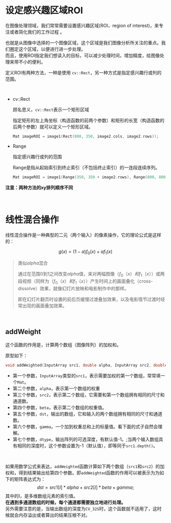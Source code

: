 # 设定感兴趣区域ROI

在图像处理领域，我们常常需要设置感兴趣区域(ROI，region of interest)，来专注或者简化我们的工作过程 。

也就是从图像中选择的一个图像区域，这个区域是我们图像分析所关注的重点。我们圈定这个区域，以便进行进一步处理。  
而且，使用ROI指定我们想读入的目标，可以减少处理时间，增加精度，给图像处理来带不小的便利。

定义ROI有两种方法，一种是使用 `cv::Rect`，另一种方式是指定感兴趣行或列的范围。

<br>

- cv::Rect

    顾名思义，`cv::Rect`表示一个矩形区域

    指定矩形的左上角坐标（构造函数的前两个参数）和矩形的长宽（构造函数的后两个参数）就可以定义一个矩形区域。

    ```C++
    Mat imageROI = image1(Rect(800, 350, image2.cols, image2.rows));
    ```

- Range

    指定感兴趣行或列的范围

    Range是指从起始索引到终止索引（不包括终止索引）的一连段连续序列。

    ```C++
    Mat imageROI = image1(Range(350, 350 + image2.rows), Range(800, 800 + image2. cols));
    ```

**注意：两种方法的xy排列顺序不同**

<Br>

# 线性混合操作

线性混合操作是一种典型的二元（两个输入）的像素操作，它的理论公式是这样的：

$$
g(x) = (1-a)f_0(x) + af_1(x)
$$


> 类似$alpha$混合
>
> 通过在范围0到1之间改变$alpha$值，来对两幅图像（$f_0（x）和f_1（x）$）或两段视频（同样为（$f_0（x）和f_1（x）$）产生时间上的画面叠化（cross-dissolve）效果，就像幻灯片放映和电影制作中的那样。
>
> 即在幻灯片翻页时设置的前后页缓慢过渡叠加效果，以及电影情节过渡时经常出现的画面叠加效果。

<br>

## addWeight
这个函数的作用是，计算两个数组（图像阵列）的加权和。

原型如下：
```C++
void addWeighted(InputArray src1, double alpha, InputArray src2, double beta, double gamma, OutputArray dst, int dtype=-1);
```
- 第一个参数，`InputArray`类型的`src1`，表示需要加权的第一个数组，常常填一个`Mat`。
- 第二个参数，`alpha`，表示第一个数组的权重
- 第三个参数，`src2`，表示第二个数组，它需要和第一个数组拥有相同的尺寸和通道数。
- 第四个参数，`beta`，表示第二个数组的权重值。
- 第五个参数，`dst`，输出的数组，它和输入的两个数组拥有相同的尺寸和通道数。
- 第六个参数，`gamma`，一个加到权重总和上的标量值。看下面的式子自然会理解。
- 第七个参数，`dtype`，输出阵列的可选深度，有默认值-1。;当两个输入数组具有相同的深度时，这个参数设置为-1（默认值），即等同于`src1.depth()`。

<br>

如果用数学公式来表达，`addWeighted`函数计算如下两个数组（`src1`和`src2`）的加权和，得到结果输出给第四个参数。即`addWeighted`函数的作用可以被表示为为如下的矩阵表达式为：
$$
dst = src1[I]*alpha+ src2[I]*beta + gamma;
$$
其中的I，是多维数组元素的索引值。  
**在遇到多通道数组的时候，每个通道都需要独立地进行处理。**   
另外需要注意的是，当输出数组的深度为`CV_32S`时，这个函数就不适用了，这时候就会内存溢出或者算出的结果压根不对。
